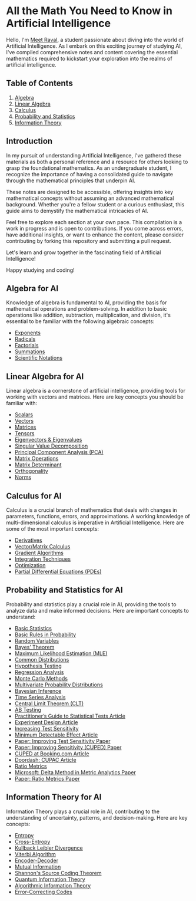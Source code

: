 # All the Math You Need to Know in Artificial Intelligence

Hello, I'm [Meet Raval](https://github.com/ravalmeet/), a student passionate about diving into the world of Artificial Intelligence. As I embark on this exciting journey of studying AI, I've compiled comprehensive notes and content covering the essential mathematics required to kickstart your exploration into the realms of artificial intelligence.

## Table of Contents

 1. [Algebra](#algebra)
 2. [Linear Algebra](#linear-algebra)
 3. [Calculus](#calculus)
 4. [Probability and Statistics](#probability-and-statistics)
 5. [Information Theory](#information-theory)

## Introduction

In my pursuit of understanding Artificial Intelligence, I've gathered these materials as both a personal reference and a resource for others looking to grasp the foundational mathematics. As an undergraduate student, I recognize the importance of having a consolidated guide to navigate through the mathematical principles that underpin AI.

These notes are designed to be accessible, offering insights into key mathematical concepts without assuming an advanced mathematical background. Whether you're a fellow student or a curious enthusiast, this guide aims to demystify the mathematical intricacies of AI.

Feel free to explore each section at your own pace. This compilation is a work in progress and is open to contributions. If you come across errors, have additional insights, or want to enhance the content, please consider contributing by forking this repository and submitting a pull request.

Let's learn and grow together in the fascinating field of Artificial Intelligence!

Happy studying and coding!

## Algebra for AI

Knowledge of algebra is fundamental to AI, providing the basis for mathematical operations and problem-solving. In addition to basic operations like addition, subtraction, multiplication, and division, it's essential to be familiar with the following algebraic concepts:

- [Exponents](#exponents)
- [Radicals](#radicals)
- [Factorials](#factorials)
- [Summations](#summations)
- [Scientific Notations](#scientific-notations)

## Linear Algebra for AI

Linear algebra is a cornerstone of artificial intelligence, providing tools for working with vectors and matrices. Here are key concepts you should be familiar with:

- [Scalars](#scalars)
- [Vectors](#vectors)
- [Matrices](#matrices)
- [Tensors](#tensors)
- [Eigenvectors & Eigenvalues](#eigenvectors--eigenvalues)
- [Singular Value Decomposition](#singular-value-decomposition)
- [Principal Component Analysis (PCA)](#principal-component-analysis-pca)
- [Matrix Operations](#matrix-operations)
- [Matrix Determinant](#matrix-determinant)
- [Orthogonality](#orthogonality)
- [Norms](#norms)

## Calculus for AI

Calculus is a crucial branch of mathematics that deals with changes in parameters, functions, errors, and approximations. A working knowledge of multi-dimensional calculus is imperative in Artificial Intelligence. Here are some of the most important concepts:

- [Derivatives](#derivatives)
- [Vector/Matrix Calculus](#vectormatrix-calculus)
- [Gradient Algorithms](#gradient-algorithms)
- [Integration Techniques](#integration-techniques)
- [Optimization](#optimization)
- [Partial Differential Equations (PDEs)](#partial-differential-equations-pdes)

## Probability and Statistics for AI

Probability and statistics play a crucial role in AI, providing the tools to analyze data and make informed decisions. Here are important concepts to understand:

- [Basic Statistics](#basic-statistics)
- [Basic Rules in Probability](#basic-rules-in-probability)
- [Random Variables](#random-variables)
- [Bayes’ Theorem](#bayes-theorem)
- [Maximum Likelihood Estimation (MLE)](#maximum-likelihood-estimation-mle)
- [Common Distributions](#common-distributions)
- [Hypothesis Testing](#hypothesis-testing)
- [Regression Analysis](#regression-analysis)
- [Monte Carlo Methods](#monte-carlo-methods)
- [Multivariate Probability Distributions](#multivariate-probability-distributions)
- [Bayesian Inference](#bayesian-inference)
- [Time Series Analysis](#time-series-analysis)
- [Central Limit Theorem (CLT)](#central-limit-theorem-clt)
- [AB Testing](#ab-testing)
- [Practitioner’s Guide to Statistical Tests Article](#practitioners-guide-to-statistical-tests-article)
- [Experiment Design Article](#experiment-design-article)
- [Increasing Test Sensitivity](#increasing-test-sensitivity)
- [Minimum Detectable Effect Article](#minimum-detectable-effect-article)
- [Paper: Improving Test Sensitivity Paper](#paper-improving-test-sensitivity-paper)
- [Paper: Improving Sensitivity (CUPED) Paper](#paper-improving-sensitivity-cuped-paper)
- [CUPED at Booking.com Article](#cuped-at-bookingcom-article)
- [Doordash: CUPAC Article](#doordash-cupac-article)
- [Ratio Metrics](#ratio-metrics)
- [Microsoft: Delta Method in Metric Analytics Paper](#microsoft-delta-method-in-metric-analytics-paper)
- [Paper: Ratio Metrics Paper](#paper-ratio-metrics-paper)

## Information Theory for AI

Information Theory plays a crucial role in AI, contributing to the understanding of uncertainty, patterns, and decision-making. Here are key concepts:

- [Entropy](#entropy)
- [Cross-Entropy](#cross-entropy)
- [Kullback Leibler Divergence](#kullback-leibler-divergence)
- [Viterbi Algorithm](#viterbi-algorithm)
- [Encoder-Decoder](#encoder-decoder)
- [Mutual Information](#mutual-information)
- [Shannon's Source Coding Theorem](#shannons-source-coding-theorem)
- [Quantum Information Theory](#quantum-information-theory)
- [Algorithmic Information Theory](#algorithmic-information-theory)
- [Error-Correcting Codes](#error-correcting-codes)

